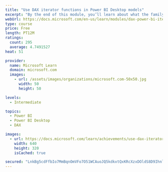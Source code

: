 ```yaml
---
title: "Use DAX iterator functions in Power BI Desktop models"
excerpt: "By the end of this module, you’ll learn about what the family of iterator functions can do and how to use them in your DAX calculations. Calculations will include custom summarizations, ranking, and concatenation."
webUrl: https://docs.microsoft.com/en-us/learn/modules/dax-power-bi-iterator-functions/
type: course
price: Free
length: PT12M
ratings:
  count: 295
  average: 4.7491527
heat: 51

provider:
  name: Microsoft Learn
  domain: microsoft.com
  images:
    - url: /assets/images/organizations/microsoft.com-50x50.jpg
      width: 50
      height: 50

levels:
  - Intermediate

topics:
  - Power BI
  - Power BI Desktop
  - DAX

images:
  - url: https://docs.microsoft.com/learn/achievements/use-dax-iterator-functions-power-bi-desktop-social.png
    width: 640
    height: 320
    isCached: true

secured: "LnkBg5cdFfbIo7MmBqnOmVFo7O51WCAuoJQ5kdkxtQxKRcXzxDOldS8D9IhnlghmcBehYnWVX6/7rnsicjSNh+xcelkmXsOTCjv6XAx/eferVb/9VvtfuqpJFOevhrEMGV9faD6zGWvcZEGe4TiU2KoeMSOOvzK8vxIe32/FlkvNeaRu5HckheumKfp3j8xmPY0ZOVAXgRa9ehinSKk5pbQ9M6htNkE6vDQTmOsn1ZXYjmEdWDSLvWRKl94cxtyV8+plumF3c5boUBOsECV/J4t3+HodAFvL+pABMNO09Wh0PF7Kx05l/M51wjgL/lRa+pgP3c276WsojwPzwLiOnRuxOWQnYXJcwjjl28ve0ks3IexL2TCgGH4HidmQY1Xko7GWjUkgT8lXsmzIuU1uri0kCHcZ687h1iy4p4XlShk=;2heDv28JlvEQ41UkC4ZgYA=="
---
```


